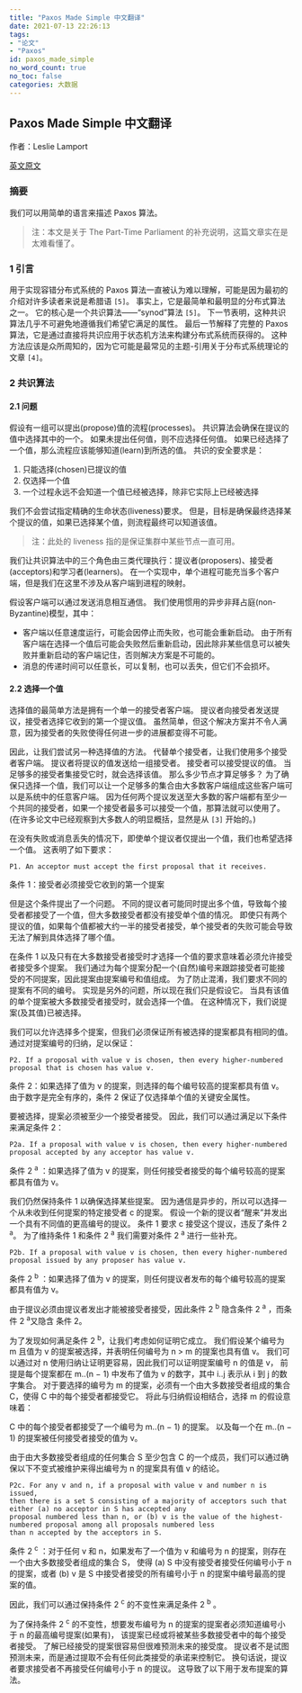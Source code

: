 ```yaml
---
title: "Paxos Made Simple 中文翻译"
date: 2021-07-13 22:26:13
tags:
- "论文"
- "Paxos"
id: paxos_made_simple
no_word_count: true
no_toc: false
categories: 大数据
---
```


## Paxos Made Simple 中文翻译

作者：Leslie Lamport

[英文原文](https://www.microsoft.com/en-us/research/uploads/prod/2016/12/paxos-simple-Copy.pdf)

### 摘要

我们可以用简单的语言来描述 Paxos 算法。

> 注：本文是关于 The Part-Time Parliament 的补充说明，这篇文章实在是太难看懂了。

### 1 引言

用于实现容错分布式系统的 Paxos 算法一直被认为难以理解，可能是因为最初的介绍对许多读者来说是希腊语 `[5]`。
事实上，它是最简单和最明显的分布式算法之一。
它的核心是一个共识算法——“synod”算法 `[5]`。
下一节表明，这种共识算法几乎不可避免地遵循我们希望它满足的属性。
最后一节解释了完整的 Paxos 算法，它是通过直接将共识应用于状态机方法来构建分布式系统而获得的。
这种方法应该是众所周知的，因为它可能是最常见的主题-引用关于分布式系统理论的文章 `[4]`。

### 2 共识算法

#### 2.1 问题

假设有一组可以提出(propose)值的流程(processes)。
共识算法会确保在提议的值中选择其中的一个。
如果未提出任何值，则不应选择任何值。
如果已经选择了一个值，那么流程应该能够知道(learn)到所选的值。
共识的安全要求是：

1. 只能选择(chosen)已提议的值
2. 仅选择一个值
3. 一个过程永远不会知道一个值已经被选择，除非它实际上已经被选择

我们不会尝试指定精确的生命状态(liveness)要求。
但是，目标是确保最终选择某个提议的值，如果已选择某个值，则流程最终可以知道该值。

> 注：此处的 liveness 指的是保证集群中某些节点一直可用。

我们让共识算法中的三个角色由三类代理执行：提议者(proposers)、接受者(acceptors)和学习者(learners)。
在一个实现中，单个进程可能充当多个客户端，但是我们在这里不涉及从客户端到进程的映射。

假设客户端可以通过发送消息相互通信。
我们使用惯用的异步非拜占庭(non-Byzantine)模型，其中：

- 客户端以任意速度运行，可能会因停止而失败，也可能会重新启动。
  由于所有客户端在选择一个值后可能会失败然后重新启动，因此除非某些信息可以被失败并重新启动的客户端记住，否则解决方案是不可能的。
- 消息的传递时间可以任意长，可以复制，也可以丢失，但它们不会损坏。

#### 2.2 选择一个值

选择值的最简单方法是拥有一个单一的接受者客户端。
提议者向接受者发送提议，接受者选择它收到的第一个提议值。
虽然简单，但这个解决方案并不令人满意，因为接受者的失败使得任何进一步的进展都变得不可能。

因此，让我们尝试另一种选择值的方法。
代替单个接受者，让我们使用多个接受者客户端。
提议者将提议的值发送给一组接受者。
接受者可以接受提议的值。
当足够多的接受者集接受它时，就会选择该值。
那么多少节点才算足够多？
为了确保只选择一个值，我们可以让一个足够多的集合由大多数客户端组成这些客户端可以是系统中的任意客户端。
因为任何两个提议发送至大多数的客户端都有至少一个共同的接受者，如果一个接受者最多可以接受一个值，那算法就可以使用了。
(在许多论文中已经观察到大多数人的明显概括，显然是从 `[3]` 开始的。)

在没有失败或消息丢失的情况下，即使单个提议者仅提出一个值，我们也希望选择一个值。
这表明了如下要求：

```text
P1. An acceptor must accept the first proposal that it receives.
```

条件 1：接受者必须接受它收到的第一个提案

但是这个条件提出了一个问题。
不同的提议者可能同时提出多个值，导致每个接受者都接受了一个值，但大多数接受者都没有接受单个值的情况。
即使只有两个提议的值，如果每个值都被大约一半的接受者接受，单个接受者的失败可能会导致无法了解到具体选择了哪个值。

在条件 1 以及只有在大多数接受者接受时才选择一个值的要求意味着必须允许接受者接受多个提案。
我们通过为每个提案分配一个(自然)编号来跟踪接受者可能接受的不同提案，因此提案由提案编号和值组成。
为了防止混淆，我们要求不同的提案有不同的编号。
实现是另外的问题，所以现在我们只是假设它。
当具有该值的单个提案被大多数接受者接受时，就会选择一个值。
在这种情况下，我们说提案(及其值)已被选择。

我们可以允许选择多个提案，但我们必须保证所有被选择的提案都具有相同的值。
通过对提案编号的归纳，足以保证：

```text
P2. If a proposal with value v is chosen, then every higher-numbered proposal that is chosen has value v.
```

条件 2：如果选择了值为 v 的提案，则选择的每个编号较高的提案都具有值 v。
由于数字是完全有序的，条件 2 保证了仅选择单个值的关键安全属性。

要被选择，提案必须被至少一个接受者接受。
因此，我们可以通过满足以下条件来满足条件 2：

```text
P2a. If a proposal with value v is chosen, then every higher-numbered proposal accepted by any acceptor has value v.
```

条件 2 <sup>a</sup> ：如果选择了值为 v 的提案，则任何接受者接受的每个编号较高的提案都具有值为 v。

我们仍然保持条件 1 以确保选择某些提案。
因为通信是异步的，所以可以选择一个从未收到任何提案的特定接受者 c 的提案。
假设一个新的提议者“醒来”并发出一个具有不同值的更高编号的提议。
条件 1 要求 c 接受这个提议，违反了条件 2 <sup>a</sup>。
为了维持条件 1 和条件 2 <sup>a</sup> 我们需要对条件 2 <sup>a</sup> 进行一些补充。

```text
P2b. If a proposal with value v is chosen, then every higher-numbered proposal issued by any proposer has value v.
```

条件 2 <sup>b</sup> ：如果选择了值为 v 的提案，则任何提议者发布的每个编号较高的提案都具有值为 v。

由于提议必须由提议者发出才能被接受者接受，因此条件 2 <sup>b</sup> 隐含条件 2 <sup>a</sup> ，而条件 2 <sup>a</sup>又隐含 条件 2。

为了发现如何满足条件 2 <sup>b</sup>，让我们考虑如何证明它成立。
我们假设某个编号为 m 且值为 v 的提案被选择，并表明任何编号为 n > m 的提案也具有值 v。
我们可以通过对 n 使用归纳让证明更容易，因此我们可以证明提案编号 n 的值是 v，
前提是每个提案都在 m..(n − 1)  中发布了值为 v 的数字，其中 i..j 表示从 i 到 j 的数字集合。
对于要选择的编号为 m 的提案，必须有一个由大多数接受者组成的集合 C，使得 C 中的每个接受者都接受它。
将此与归纳假设相结合，选择 m 的假设意味着：

C 中的每个接受者都接受了一个编号为 m..(n − 1) 的提案。
以及每一个在 m..(n − 1) 的提案被任何接受者接受的值为 v。

由于由大多数接受者组成的任何集合 S 至少包含 C 的一个成员，我们可以通过确保以下不变式被维护来得出编号为 n 的提案具有值 v 的结论。

```text
P2c. For any v and n, if a proposal with value v and number n is issued,
then there is a set S consisting of a majority of acceptors such that either (a) no acceptor in S has accepted any
proposal numbered less than n, or (b) v is the value of the highest-numbered proposal among all proposals numbered less
than n accepted by the acceptors in S.
```

条件 2 <sup>c</sup> ：对于任何 v 和 n，如果发布了一个值为 v 和编号为 n 的提案，则存在一个由大多数接受者组成的集合 S，
使得 (a) S 中没有接受者接受任何编号小于 n 的提案，或者 (b) v 是 S 中接受者接受的所有编号小于 n 的提案中编号最高的提案的值。

因此，我们可以通过保持条件 2 <sup>c</sup> 的不变性来满足条件 2 <sup>b</sup> 。

为了保持条件 2 <sup>c</sup> 的不变性，想要发布编号为 n 的提案的提案者必须知道编号小于 n 的最高编号提案(如果有)，
该提案已经或将被某些多数接受者中的每个接受者接受。
了解已经接受的提案很容易但很难预测未来的接受度。
提议者不是试图预测未来，而是通过提取不会有任何此类接受的承诺来控制它。
换句话说，提议者要求接受者不再接受任何编号小于 n 的提议。
这导致了以下用于发布提案的算法。



